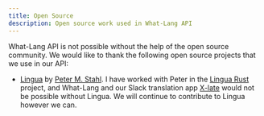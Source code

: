```yaml
---
title: Open Source
description: Open source work used in What-Lang API
---
```


What-Lang API is not possible without the help of the open source community. We would like to thank the following open source projects that we use in our API:

- [Lingua](https://github.com/pemistahl/lingua-py) by [Peter M. Stahl](https://github.com/pemistahl). I have worked with Peter in the [Lingua Rust](https://github.com/pemistahl/lingua-rs) project, and What-Lang and our Slack translation app [X-late](https://x-late.x-tech.io) would not be possible without Lingua. We will continue to contribute to Lingua however we can.